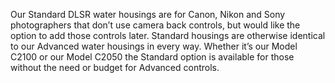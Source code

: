 Our Standard DLSR water housings are for Canon, Nikon and Sony photographers that don’t use camera back controls, but would like the option to add those controls later. Standard housings are otherwise identical to our Advanced water housings in every way. Whether it’s our Model C2100 or our Model C2050 the Standard option is available for those without the need or budget for Advanced controls.
